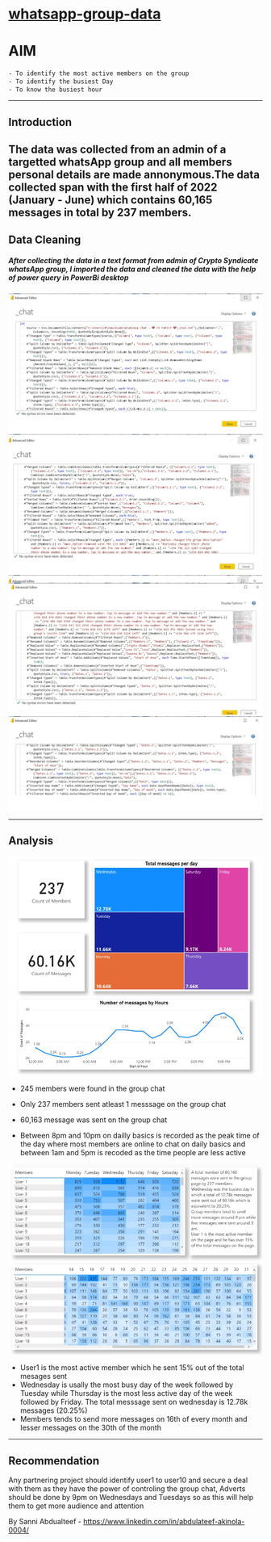 # [whatsapp-group-data](https://latsan.github.io/whatsapp-group-data/)
# AIM
```
- To identify the most active members on the group
- To identify the busiest Day
- To know the busiest hour
```
---
## Introduction
The data was collected from an admin of a targetted whatsApp group and all members personal details are made annonymous.The data collected span with the first half of 2022 (January - June) which contains 60,165 messages in total by 237 members.
---
## Data Cleaning

##### After collecting the data in a text format from admin of Crypto Syndicate whatsApp group, I imported the data and cleaned the data with the help of power query in PowerBi desktop
![cleaning 1](https://github.com/Latsan/whatsapp-group-data/blob/main/Untitled1.jpg)
![cleaning 2](https://github.com/Latsan/whatsapp-group-data/blob/main/Untitled2.jpg)
![cleaning 3](https://github.com/Latsan/whatsapp-group-data/blob/main/Untitled3.jpg)
![cleaning 4](https://github.com/Latsan/whatsapp-group-data/blob/main/Untitle4.jpg)

---
## Analysis

![Analysis 1](https://github.com/Latsan/whatsapp-group-data/blob/main/analysis1.jpg)


- 245 members were found in the group chat
- Only 237 members sent atleast 1 messsage on the group chat
- 60,163 message was sent on the group chat


- Between 8pm and 10pm on dailly basics is recorded as the peak time of the day where most members are online to chat 
on daily basics and between 1am and 5pm is recoded as the time people are less active

![](https://github.com/Latsan/whatsapp-group-data/blob/main/analysis2.jpg)
- User1 is the most active member which he sent 15% out of the total mesages sent
- Wednesday is usally the most busy day of the week followed by Tuesday while Thursday is the most less active day 
of the week followed by Friday. The total messsage sent on wednesday is 12.78k messages (20.25%)
- Members tends to send more messages on 16th of every month and lesser messages on the 30th of the month
---
## Recommendation

Any partnering project should identify user1 to user10 and secure a deal with them as they have the power of 
controling the group chat, Adverts should be done by 9pm on Wednesdays and Tuesdays so as this will help them 
to get more audience and attention

By Sanni Abdualteef - https://www.linkedin.com/in/abdulateef-akinola-0004/
